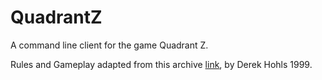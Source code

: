 # QuadrantZ
A command line client for the game Quadrant Z.

Rules and Gameplay adapted from this archive [link](http://web.archive.org/web/20070419232114/http://www.boardgames.za.net/gamesbook/mygames/quad-z.htm), by Derek Hohls 1999.
